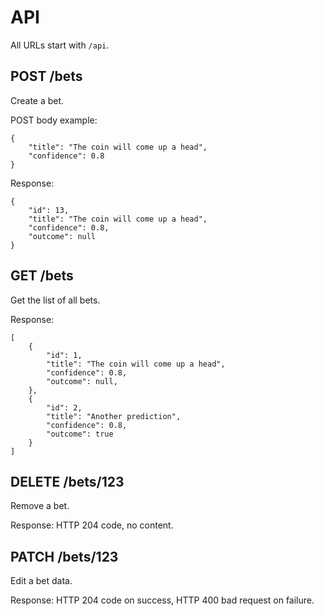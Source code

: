 # API

All URLs start with `/api`.

## POST /bets

Create a bet.

POST body example:

    {
        "title": "The coin will come up a head",
        "confidence": 0.8
    }

Response:

    {
        "id": 13,
        "title": "The coin will come up a head",
        "confidence": 0.8,
        "outcome": null
    }

## GET /bets

Get the list of all bets.

Response:

    [
        {
            "id": 1,
            "title": "The coin will come up a head",
            "confidence": 0.8,
            "outcome": null,
        },
        {
            "id": 2,
            "title": "Another prediction",
            "confidence": 0.8,
            "outcome": true
        }
    ]

## DELETE /bets/123

Remove a bet.

Response: HTTP 204 code, no content.

## PATCH /bets/123

Edit a bet data.

Response: HTTP 204 code on success, HTTP 400 bad request on failure.
